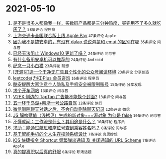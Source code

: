 # 2021-05-10

1. [是不是很多人都像我一样，买数码产品都是三分钟热度，买完用不了多久就吃灰了？](https://www.v2ex.com/t/775928) `58条评论` `程序员`
1. [上海交通卡全国联合版上线 Apple Pay](https://www.v2ex.com/t/775902) `47条评论` `Apple`
1. [因为我不是搞安卓的，有没有 dalao 说说鸿蒙和 emui 的区别在哪](https://www.v2ex.com/t/775918) `35条评论` `问与答`
1. [已经无法阻止 Windows10 更新了吗？](https://www.v2ex.com/t/775933) `24条评论` `问与答`
1. [有什么备用安卓机可以推荐的](https://www.v2ex.com/t/775925) `24条评论` `Android`
1. [纪念一只小白猫](https://www.v2ex.com/t/775935) `23条评论` `随想`
1. [[开源]打造一个干净无广告且个性化的公众号阅读环境](https://www.v2ex.com/t/775908) `23条评论` `分享创造`
1. [leetcode(力扣)Plus 会员咨询](https://www.v2ex.com/t/775946) `16条评论` `程序员`
1. [酷安提醒大家注意个人隐私及手机安全被限制账号](https://www.v2ex.com/t/775912) `15条评论` `分享发现`
1. [求个开车网站](https://www.v2ex.com/t/775966) `13条评论` `问与答`
1. [V2EX 侧边的 TapTap 广告能不能换个封面?](https://www.v2ex.com/t/775931) `13条评论` `问与答`
1. [五一环千岛湖+皖浙一号公路自驾](https://www.v2ex.com/t/775927) `12条评论` `旅行`
1. [微信删除聊天对话之后，不会自动删除聊天记录](https://www.v2ex.com/t/775926) `12条评论` `微信`
1. [JS 解构赋值（浅拷贝）生成的新对象===源对象 为何是 false](https://www.v2ex.com/t/775947) `10条评论` `问与答`
1. [不懂就问：工作流是什么？其用途是什么？](https://www.v2ex.com/t/775907) `10条评论` `程序员`
1. [求助：能通过航班和座位号查到乘客姓名吗？](https://www.v2ex.com/t/775944) `8条评论` `问与答`
1. [基于智能手机的个人生存校验系统设计](https://www.v2ex.com/t/775932) `7条评论` `奇思妙想`
1. [iOS 快捷指令 Shortcut 频繁弹出通知 及 关闭通知的 URL Scheme](https://www.v2ex.com/t/775905) `7条评论` `Apple`
1. [真的提离职以后真的舒服](https://www.v2ex.com/t/775963) `6条评论` `职场话题`
